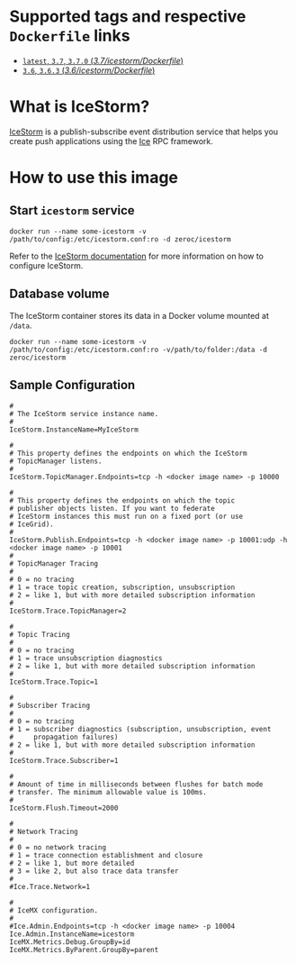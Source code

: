 # Supported tags and respective `Dockerfile` links

-   [`latest`, `3.7`, `3.7.0` (*3.7/icestorm/Dockerfile*)](https://github.com/zeroc-ice/ice-dockerfiles/blob/master/3.7/icestorm/Dockerfile)
-   [`3.6`, `3.6.3` (*3.6/icestorm/Dockerfile*)](https://github.com/zeroc-ice/ice-dockerfiles/blob/master/3.6/icestorm/Dockerfile)

# What is IceStorm?

[IceStorm](https://zeroc.com/products/ice/services/icestorm) is a publish-subscribe event distribution service that helps you create push applications using the [Ice](https://zeroc.com) RPC framework.

# How to use this image

## Start `icestorm` service

```
docker run --name some-icestorm -v /path/to/config:/etc/icestorm.conf:ro -d zeroc/icestorm
```

Refer to the  [IceStorm documentation](https://doc.zeroc.com/display/Ice/IceStorm) for more information on how to configure IceStorm.

## Database volume

The IceStorm container stores its data in a Docker volume mounted at `/data`.

```
docker run --name some-icestorm -v /path/to/config:/etc/icestorm.conf:ro -v/path/to/folder:/data -d zeroc/icestorm
```

## Sample Configuration

```
#
# The IceStorm service instance name.
#
IceStorm.InstanceName=MyIceStorm

#
# This property defines the endpoints on which the IceStorm
# TopicManager listens.
#
IceStorm.TopicManager.Endpoints=tcp -h <docker image name> -p 10000

#
# This property defines the endpoints on which the topic
# publisher objects listen. If you want to federate
# IceStorm instances this must run on a fixed port (or use
# IceGrid).
#
IceStorm.Publish.Endpoints=tcp -h <docker image name> -p 10001:udp -h <docker image name> -p 10001
#
# TopicManager Tracing
#
# 0 = no tracing
# 1 = trace topic creation, subscription, unsubscription
# 2 = like 1, but with more detailed subscription information
#
IceStorm.Trace.TopicManager=2

#
# Topic Tracing
#
# 0 = no tracing
# 1 = trace unsubscription diagnostics
# 2 = like 1, but with more detailed subscription information
#
IceStorm.Trace.Topic=1

#
# Subscriber Tracing
#
# 0 = no tracing
# 1 = subscriber diagnostics (subscription, unsubscription, event
#     propagation failures)
# 2 = like 1, but with more detailed subscription information
#
IceStorm.Trace.Subscriber=1

#
# Amount of time in milliseconds between flushes for batch mode
# transfer. The minimum allowable value is 100ms.
#
IceStorm.Flush.Timeout=2000

#
# Network Tracing
#
# 0 = no network tracing
# 1 = trace connection establishment and closure
# 2 = like 1, but more detailed
# 3 = like 2, but also trace data transfer
#
#Ice.Trace.Network=1

#
# IceMX configuration.
#
#Ice.Admin.Endpoints=tcp -h <docker image name> -p 10004
Ice.Admin.InstanceName=icestorm
IceMX.Metrics.Debug.GroupBy=id
IceMX.Metrics.ByParent.GroupBy=parent
```
